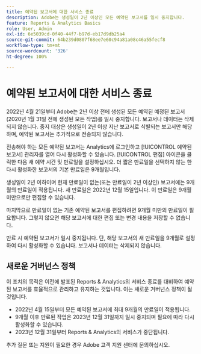 ```yaml
---
title: 예약된 보고서에 대한 서비스 종료
description: Adobe는 생성일이 2년 이상인 모든 예약된 보고서를 일시 중지합니다.
feature: Reports & Analytics Basics
role: User, Admin
exl-id: 6e5039cd-0f40-44f7-b97d-eb17d9db25a4
source-git-commit: 64b239d0807f68ee7e60c94a81a08c46a55fecf8
workflow-type: tm+mt
source-wordcount: '326'
ht-degree: 100%

---
```


# 예약된 보고서에 대한 서비스 종료

2022년 4월 21일부터 Adobe는 2년 이상 전에 생성된 모든 예약된 예정된 보고서(2020년 1월 31일 전에 생성된 모든 작업)를 일시 중지합니다. 보고서나 데이터는 삭제되지 않습니다. 중지 대상은 생성일이 2년 이상 지난 보고서로 식별되는 보고서만 해당하며, 예약된 보고서는 추가적으로 전송되지 않습니다.

전송해야 하는 모든 예약된 보고서는 Analytics에 로그인하고 [!UICONTROL 예약된 보고서] 관리자를 열어 다시 활성화할 수 있습니다. [!UICONTROL 편집] 아이콘을 클릭한 다음 새 예약 시간 및 만료일을 설정하십시오. 더 짧은 만료일을 선택하지 않는 한 다시 활성화한 보고서의 기본 만료일은 9개월입니다.

생성일이 2년 이하이며 현재 만료일이 없는(또는 만료일이 2년 이상인) 보고서에는 9개월의 만료일이 적용됩니다. 새 만료일은 2022년 12월 15일입니다. 이 만료일은 9개월 미만으로만 편집할 수 있습니다.

마지막으로 만료일이 없는 기존 예약된 보고서를 편집하려면 9개월 미만의 만료일이 필요합니다. 그렇지 않으면 해당 보고서에 대한 편집 또는 변경 내용을 저장할 수 없습니다.

만료 시 예약된 보고서가 일시 중지됩니다. 단, 해당 보고서의 새 만료일을 9개월로 설정하여 다시 활성화할 수 있습니다. 보고서나 데이터는 삭제되지 않습니다.

## 새로운 거버넌스 정책

이 조치의 목적은 이전에 발표된 Reports &amp; Analytics의 서비스 종료를 대비하여 예약된 보고서를 효율적으로 관리하고 유지하는 것입니다. 이는 새로운 거버넌스 정책이 될 것입니다.

* 2022년 4월 15일부터 모든 예약된 보고서에 최대 9개월의 만료일이 적용됩니다.
* 9개월 이후 만료된 작업은 2023년 12월 31일까지 일시 중지되며 필요에 따라 다시 활성화할 수 있습니다.
* 2023년 12월 31일부터 Reports &amp; Analytics의 서비스가 중단됩니다.

추가 질문 또는 지원이 필요한 경우 Adobe 고객 지원 센터에 문의하십시오.
